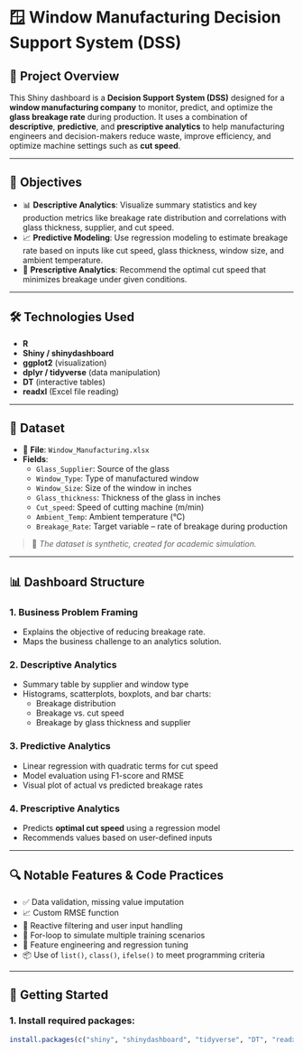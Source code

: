 # 🪟 Window Manufacturing Decision Support System (DSS)

## 📘 Project Overview

This Shiny dashboard is a **Decision Support System (DSS)** designed for a **window manufacturing company** to monitor, predict, and optimize the **glass breakage rate** during production. It uses a combination of **descriptive**, **predictive**, and **prescriptive analytics** to help manufacturing engineers and decision-makers reduce waste, improve efficiency, and optimize machine settings such as **cut speed**.

---

## 🎯 Objectives

- 📊 **Descriptive Analytics**: Visualize summary statistics and key production metrics like breakage rate distribution and correlations with glass thickness, supplier, and cut speed.
- 📈 **Predictive Modeling**: Use regression modeling to estimate breakage rate based on inputs like cut speed, glass thickness, window size, and ambient temperature.
- 🧮 **Prescriptive Analytics**: Recommend the optimal cut speed that minimizes breakage under given conditions.

---

## 🛠️ Technologies Used

- **R**
- **Shiny / shinydashboard**
- **ggplot2** (visualization)
- **dplyr / tidyverse** (data manipulation)
- **DT** (interactive tables)
- **readxl** (Excel file reading)

---

## 🧾 Dataset

- 📁 **File**: `Window_Manufacturing.xlsx`
- **Fields**:
  - `Glass_Supplier`: Source of the glass
  - `Window_Type`: Type of manufactured window
  - `Window_Size`: Size of the window in inches
  - `Glass_thickness`: Thickness of the glass in inches
  - `Cut_speed`: Speed of cutting machine (m/min)
  - `Ambient_Temp`: Ambient temperature (°C)
  - `Breakage_Rate`: Target variable – rate of breakage during production

> 📝 _The dataset is synthetic, created for academic simulation._

---

## 📊 Dashboard Structure

### 1. Business Problem Framing
- Explains the objective of reducing breakage rate.
- Maps the business challenge to an analytics solution.

### 2. Descriptive Analytics
- Summary table by supplier and window type
- Histograms, scatterplots, boxplots, and bar charts:
  - Breakage distribution
  - Breakage vs. cut speed
  - Breakage by glass thickness and supplier

### 3. Predictive Analytics
- Linear regression with quadratic terms for cut speed
- Model evaluation using F1-score and RMSE
- Visual plot of actual vs predicted breakage rates

### 4. Prescriptive Analytics
- Predicts **optimal cut speed** using a regression model
- Recommends values based on user-defined inputs

---

## 🔍 Notable Features & Code Practices

- ✅ Data validation, missing value imputation
- 📈 Custom RMSE function
- 🧪 Reactive filtering and user input handling
- 🔁 For-loop to simulate multiple training scenarios
- 🧠 Feature engineering and regression tuning
- 📦 Use of `list()`, `class()`, `ifelse()` to meet programming criteria

---

## 🚀 Getting Started

### 1. Install required packages:
```r
install.packages(c("shiny", "shinydashboard", "tidyverse", "DT", "readxl"))
